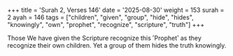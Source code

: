 +++
title = 'Surah 2, Verses 146'
date = '2025-08-30'
weight = 153
surah = 2
ayah = 146
tags = ["children", "given", "group", "hide", "hides", "knowingly", "own", "prophet", "recognize", "scripture", "truth"]
+++

Those We have given the Scripture recognize this ˹Prophet˺ as they recognize their own children. Yet a group of them hides the truth knowingly.